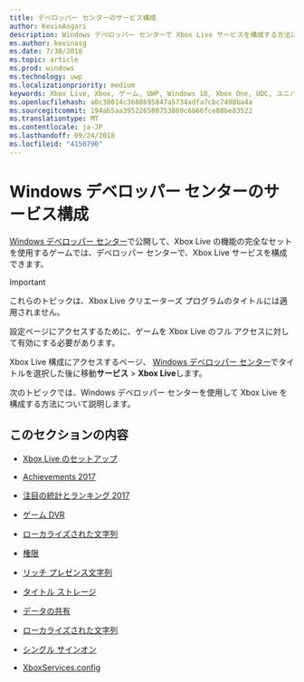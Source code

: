 ```yaml
---
title: デベロッパー センターのサービス構成
author: KevinAsgari
description: Windows デベロッパー センターで Xbox Live サービスを構成する方法について説明するトピックへのリンクを示します。
ms.author: kevinasg
ms.date: 7/30/2018
ms.topic: article
ms.prod: windows
ms.technology: uwp
ms.localizationpriority: medium
keywords: Xbox Live, Xbox, ゲーム, UWP, Windows 10, Xbox One, UDC, ユニバーサル デベロッパー センター
ms.openlocfilehash: a0c30014c3688695847a5734adfa7cbc7498ba4a
ms.sourcegitcommit: 194ab5aa395226580753869c6b66fce88be83522
ms.translationtype: MT
ms.contentlocale: ja-JP
ms.lasthandoff: 09/24/2018
ms.locfileid: "4150790"
---
```

# <a name="windows-dev-center-service-configuration"></a>Windows デベロッパー センターのサービス構成

[Windows デベロッパー センター](https://developer.microsoft.com/dashboard/windows/overview)で公開して、Xbox Live の機能の完全なセットを使用するゲームでは、デベロッパー センターで、Xbox Live サービスを構成できます。

> [!IMPORTANT]
> これらのトピックは、Xbox Live クリエーターズ プログラムのタイトルには適用されません。

設定ページにアクセスするために、ゲームを Xbox Live のフル アクセスに対して有効にする必要があります。

Xbox Live 構成にアクセスするページ、 [Windows デベロッパー センター](https://developer.microsoft.com/dashboard/windows/overview)でタイトルを選択した後に移動**サービス** > **Xbox Live**します。


次のトピックでは、Windows デベロッパー センターを使用して Xbox Live を構成する方法について説明します。

## <a name="in-this-section"></a>このセクションの内容

* [Xbox Live のセットアップ](dev-center/xbox-live-setup.md)

* [Achievements 2017](dev-center/achievements-in-udc.md)

* [注目の統計とランキング 2017](dev-center/featured-stats-and-leaderboards.md)

* [ゲーム DVR](dev-center/game-dvr.md)

* [ローカライズされた文字列](dev-center/localized-strings.md)

* [権限](dev-center/privileges.md)

* [リッチ プレゼンス文字列](dev-center/rich-presence-configuration.md)

* [タイトル ストレージ](dev-center/title-storage.md)

* [データの共有](dev-center/data-sharing-udc.md)

* [ローカライズされた文字列](dev-center/localized-strings.md)

* [シングル サインオン](dev-center/single-sign-on.md)

* [XboxServices.config](../xboxservices-config.md)
